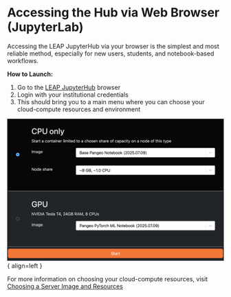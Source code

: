 # Accessing the Hub via Web Browser (JupyterLab)

Accessing the LEAP JupyterHub via your browser is the simplest and most reliable method, especially for new users, students, and notebook-based workflows.

**How to Launch:**

1. Go to the [LEAP JupyterHub](https://leap.2i2c.cloud/hub/) browser
2. Login with your institutional credentials
3. This should bring you to a main menu where you can choose your cloud-compute resources and environment

![Image title](../assets/hub_menu.png){ align=left }

For more information on choosing your cloud-compute resources, visit [Choosing a Server Image and Resources](compute_scaling.md)
